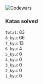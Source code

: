 ![Codewars](https://www.codewars.com/users/PheRum/badges/large)

### Katas solved

`Total`: 83 \
`8_kyu`: 66 \
`7_kyu`: 13 \
`6_kyu`: 4 \
`5_kyu`: 0 \
`4_kyu`: 0 \
`3_kyu`: 0 \
`2_kyu`: 0 \
`1_kyu`: 0
